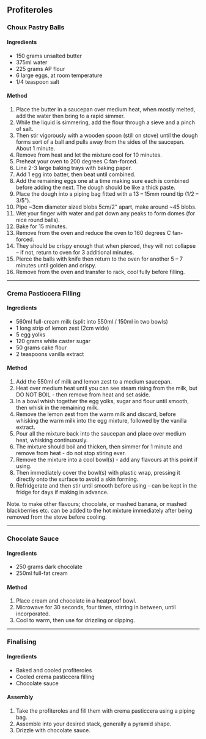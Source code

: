 ## Profiteroles

### Choux Pastry Balls

#### Ingredients

* 150 grams unsalted butter
* 375ml water
* 225 grams AP flour
* 6 large eggs, at room temperature
* 1/4 teaspoon salt

#### Method

1. Place the butter in a saucepan over medium heat, when mostly melted, add the water then bring to a rapid simmer.
1. While the liquid is simmering, add the flour through a sieve and a pinch of salt.
1. Then stir vigorously with a wooden spoon (still on stove) until the dough forms sort of a ball and pulls away from the sides of the saucepan. About 1 minute.
1. Remove from heat and let the mixture cool for 10 minutes.
1. Preheat your oven to 200 degrees C fan-forced.
1. Line 2-3 large baking trays with baking paper.
1. Add 1 egg into batter, then beat until combined.
1. Add the remaining eggs one at a time making sure each is combined before adding the next. The dough should be like a thick paste.
1. Place the dough into a piping bag fitted with a 13 – 15mm round tip (1/2 – 3/5").
1. Pipe ~3cm diameter sized blobs 5cm/2" apart, make around ~45 blobs.
1. Wet your finger with water and pat down any peaks to form domes (for nice round balls).
1. Bake for 15 minutes.
1. Remove from the oven and reduce the oven to 160 degrees C fan-forced.
1. They should be crispy enough that when pierced, they will not collapse – if not, return to oven for 3 additional minutes.
1. Pierce the balls with knife then return to the oven for another 5 – 7 minutes until golden and crispy.
1. Remove from the oven and transfer to rack, cool fully before filling.


---

### Crema Pasticcera Filling

#### Ingredients

* 560ml full-cream milk (split into 550ml / 150ml in two bowls)
* 1 long strip of lemon zest (2cm wide)
* 5 egg yolks
* 120 grams white caster sugar
* 50 grams cake flour
* 2 teaspoons vanilla extract

#### Method

1. Add the 550ml of milk and lemon zest to a medium saucepan.
1. Heat over medium heat until you can see steam rising from the milk, but DO NOT BOIL - then remove from heat and set aside.
1. In a bowl whish together the egg yolks, sugar and flour until smooth, then whisk in the remaining milk.
1. Remove the lemon zest from the warm milk and discard, before whisking the warm milk into the egg mixture, followed by the vanilla extract.
1. Pour all the mixture back into the saucepan and place over medium heat, whisking continuously. 
1. The mixture should boil and thicken, then simmer for 1 minute and remove from heat - do not stop stiring ever.
1. Remove the mixture into a cool bowl(s) - add any flavours at this point if using.
1. Then immediately cover the bowl(s) with plastic wrap, pressing it directly onto the surface to avoid a skin forming.
1. Refridgerate and then stir until smooth before using - can be kept in the fridge for days if making in advance.

Note. to make other flavours; chocolate, or mashed banana, or mashed blackberries etc. can be added to the hot mixture immediately after being removed from the stove before cooling.


---

### Chocolate Sauce

#### Ingredients

* 250 grams dark chocolate
* 250ml full-fat cream

#### Method

1. Place cream and chocolate in a heatproof bowl.
1. Microwave for 30 seconds, four times, stirring in between, until incorporated.
1. Cool to warm, then use for drizzling or dipping.


---

### Finalising

#### Ingredients

* Baked and cooled profiteroles
* Cooled crema pasticcera filling
* Chocolate sauce

#### Assembly

1. Take the profiteroles and fill them with crema pasticcera using a piping bag.
1. Assemble into your desired stack, generally a pyramid shape.
1. Drizzle with chocolate sauce.
